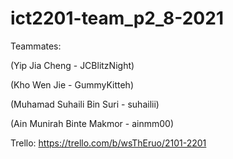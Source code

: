 # ict2201-team_p2_8-2021

Teammates:

(Yip Jia Cheng - JCBlitzNight)

(Kho Wen Jie - GummyKitteh)

(Muhamad Suhaili Bin Suri - suhailii)

(Ain Munirah Binte Makmor - ainmm00)

Trello: https://trello.com/b/wsThEruo/2101-2201
